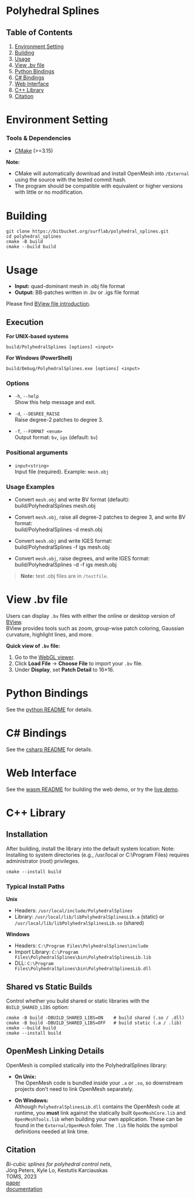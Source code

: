 # Polyhedral Splines

## Table of Contents
1.  [Environment Setting](#environment-setting)
2.  [Building](#building)
3.  [Usage](#usage)
4.  [View .bv file](#view-bv-file)
5.  [Python Bindings](#python-bindings)
6.  [C# Bindings](#c-bindings)
7.  [Web Interface](#web-interface)
8.  [C++ Library](#c-library)
8.  [Citation](#citation)

# Environment Setting

### Tools & Dependencies
- [CMake](https://cmake.org/) (>=3.15)

**Note:**
- CMake will automatically download and install OpenMesh into `/External` using the source with the tested commit hash.
- The program should be compatible with equivalent or higher versions with little or no modification.

# Building

```shell
git clone https://bitbucket.org/surflab/polyhedral_splines.git
cd polyhedral_splines
cmake -B build
cmake --build build
```

# Usage

- **Input:**  quad-dominant mesh in .obj file format  
- **Output:** BB-patches written in .bv or .igs file format  

Please find [BView file introduction](https://www.cise.ufl.edu/research/SurfLab/bview/#file-format).

## Execution

**For UNIX-based systems**  
```shell
build/PolyhedralSplines [options] <input>
```

**For Windows (PowerShell)**  
```
build/Debug/PolyhedralSplines.exe [options] <input>
```

### Options
- `-h`, `--help`  
  Show this help message and exit.

- `-d`, `--DEGREE_RAISE`  
  Raise degree-2 patches to degree 3.

- `-f`, `--FORMAT <enum>`  
  Output format: `bv`, `igs` (default: `bv`)

### Positional arguments
- `input<string>`  
  Input file (required). Example: `mesh.obj`

### Usage Examples
- Convert `mesh.obj` and write BV format (default):  
  build/PolyhedralSplines mesh.obj

- Convert `mesh.obj`, raise all degree-2 patches to degree 3, and write BV format:  
  build/PolyhedralSplines -d mesh.obj

- Convert `mesh.obj` and write IGES format:  
  build/PolyhedralSplines -f igs mesh.obj

- Convert `mesh.obj`, raise degrees, and write IGES format:  
  build/PolyhedralSplines -d -f igs mesh.obj

> **Note:** test .obj files are in `/testfile`.

# View .bv file

Users can display `.bv` files with either the online or desktop version of [BView](https://www.cise.ufl.edu/research/SurfLab/bview/).  
BView provides tools such as zoom, group-wise patch coloring, Gaussian curvature, highlight lines, and more.

**Quick view of `.bv` file:**
1. Go to the [WebGL viewer](https://www.cise.ufl.edu/research/SurfLab/bview/webgl/).  
2. Click **Load File** → **Choose File** to import your `.bv` file.  
3. Under **Display**, set **Patch Detail** to 16×16.

# Python Bindings

See the [python README](python/README.md) for details.

# C# Bindings

See the [csharp README](csharp/README.md) for details.

# Web Interface

See the [wasm README](wasm/README.md) for building the web demo, or try the [live demo](https://cise.ufl.edu/~p.gupta/pns-web/).

# C++ Library

## Installation

After building, install the library into the default system location:
Note: Installing to system directories (e.g., /usr/local or C:\Program Files) requires administrator (root) privileges.

```shell
cmake --install build
```

### Typical Install Paths

**Unix**  
- Headers: `/usr/local/include/PolyhedralSplines`  
- Library: `/usr/local/lib/libPolyhedralSplinesLib.a` (static) or `/usr/local/lib/libPolyhedralSplinesLib.so` (shared)

**Windows**  
- Headers: `C:\Program Files\PolyhedralSplines\include`  
- Import Library: `C:\Program Files\PolyhedralSplines\bin\PolyhedralSplinesLib.lib`  
- DLL: `C:\Program Files\PolyhedralSplines\bin\PolyhedralSplinesLib.dll`

## Shared vs Static Builds

Control whether you build shared or static libraries with the `BUILD_SHARED_LIBS` option:

```shell
cmake -B build -DBUILD_SHARED_LIBS=ON    # build shared (.so / .dll)
cmake -B build -DBUILD_SHARED_LIBS=OFF   # build static (.a / .lib)
cmake --build build
cmake --install build
```

## OpenMesh Linking Details

OpenMesh is compiled statically into the PolyhedralSplines library:

- **On Unix:**  
  The OpenMesh code is bundled inside your `.a` or `.so`, so downstream projects don’t need to link OpenMesh separately.

- **On Windows:**  
  Although `PolyhedralSplinesLib.dll` contains the OpenMesh code at runtime, you **must** link against the statically built `OpenMeshCore.lib` and `OpenMeshTools.lib` when building your own application. These can be found in the `External/OpenMesh` foler. The `.lib` file holds the symbol definitions needed at link time.


## Citation

<i>Bi-cubic splines for polyhedral control nets</i>,  
Jörg Peters, Kyle Lo, Kestutis Karciauskas  
TOMS, 2023  
[paper](https://www.cise.ufl.edu/research/SurfLab/papers/23PolySpl_TOMS.pdf)  
[documentation](https://www.cise.ufl.edu/research/SurfLab/papers/23PolySpl_TOMS_Doc.pdf)
